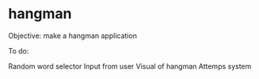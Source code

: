 # hangman

Objective: make a hangman application

To do:

Random word selector
Input from user
Visual of hangman
Attemps system
